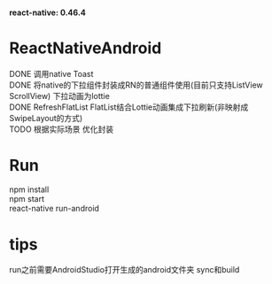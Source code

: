 #### react-native: 0.46.4
# ReactNativeAndroid
DONE 调用native Toast  
DONE 将native的下拉组件封装成RN的普通组件使用(目前只支持ListView ScrollView) 下拉动画为lottie  
DONE RefreshFlatList FlatList结合Lottie动画集成下拉刷新(非映射成SwipeLayout的方式)  
TODO 根据实际场景 优化封装   

# Run  
npm install  
npm start  
react-native run-android  
# tips  
run之前需要AndroidStudio打开生成的android文件夹 sync和build
